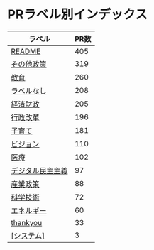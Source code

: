 # PRラベル別インデックス

| ラベル | PR数 |
|--------|------|
| [README](label_README.md) | 405 |
| [その他政策](label_その他政策.md) | 319 |
| [教育](label_教育.md) | 260 |
| [ラベルなし](label_ラベルなし.md) | 208 |
| [経済財政](label_経済財政.md) | 205 |
| [行政改革](label_行政改革.md) | 196 |
| [子育て](label_子育て.md) | 181 |
| [ビジョン](label_ビジョン.md) | 110 |
| [医療](label_医療.md) | 102 |
| [デジタル民主主義](label_デジタル民主主義.md) | 97 |
| [産業政策](label_産業政策.md) | 88 |
| [科学技術](label_科学技術.md) | 72 |
| [エネルギー](label_エネルギー.md) | 60 |
| [thankyou](label_thankyou.md) | 33 |
| [[システム]](label_[システム].md) | 3 |
